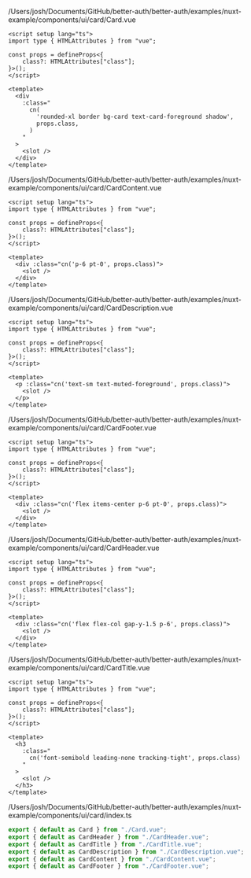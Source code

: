 /Users/josh/Documents/GitHub/better-auth/better-auth/examples/nuxt-example/components/ui/card/Card.vue
```
<script setup lang="ts">
import type { HTMLAttributes } from "vue";

const props = defineProps<{
	class?: HTMLAttributes["class"];
}>();
</script>

<template>
  <div
    :class="
      cn(
        'rounded-xl border bg-card text-card-foreground shadow',
        props.class,
      )
    "
  >
    <slot />
  </div>
</template>

```
/Users/josh/Documents/GitHub/better-auth/better-auth/examples/nuxt-example/components/ui/card/CardContent.vue
```
<script setup lang="ts">
import type { HTMLAttributes } from "vue";

const props = defineProps<{
	class?: HTMLAttributes["class"];
}>();
</script>

<template>
  <div :class="cn('p-6 pt-0', props.class)">
    <slot />
  </div>
</template>

```
/Users/josh/Documents/GitHub/better-auth/better-auth/examples/nuxt-example/components/ui/card/CardDescription.vue
```
<script setup lang="ts">
import type { HTMLAttributes } from "vue";

const props = defineProps<{
	class?: HTMLAttributes["class"];
}>();
</script>

<template>
  <p :class="cn('text-sm text-muted-foreground', props.class)">
    <slot />
  </p>
</template>

```
/Users/josh/Documents/GitHub/better-auth/better-auth/examples/nuxt-example/components/ui/card/CardFooter.vue
```
<script setup lang="ts">
import type { HTMLAttributes } from "vue";

const props = defineProps<{
	class?: HTMLAttributes["class"];
}>();
</script>

<template>
  <div :class="cn('flex items-center p-6 pt-0', props.class)">
    <slot />
  </div>
</template>

```
/Users/josh/Documents/GitHub/better-auth/better-auth/examples/nuxt-example/components/ui/card/CardHeader.vue
```
<script setup lang="ts">
import type { HTMLAttributes } from "vue";

const props = defineProps<{
	class?: HTMLAttributes["class"];
}>();
</script>

<template>
  <div :class="cn('flex flex-col gap-y-1.5 p-6', props.class)">
    <slot />
  </div>
</template>

```
/Users/josh/Documents/GitHub/better-auth/better-auth/examples/nuxt-example/components/ui/card/CardTitle.vue
```
<script setup lang="ts">
import type { HTMLAttributes } from "vue";

const props = defineProps<{
	class?: HTMLAttributes["class"];
}>();
</script>

<template>
  <h3
    :class="
      cn('font-semibold leading-none tracking-tight', props.class)
    "
  >
    <slot />
  </h3>
</template>

```
/Users/josh/Documents/GitHub/better-auth/better-auth/examples/nuxt-example/components/ui/card/index.ts
```typescript
export { default as Card } from "./Card.vue";
export { default as CardHeader } from "./CardHeader.vue";
export { default as CardTitle } from "./CardTitle.vue";
export { default as CardDescription } from "./CardDescription.vue";
export { default as CardContent } from "./CardContent.vue";
export { default as CardFooter } from "./CardFooter.vue";

```
